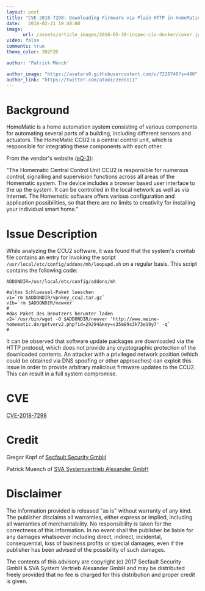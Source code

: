 ```yaml
---
layout: post
title: "CVE-2018-7298: Downloading Firmware via Plain HTTP in HomeMatic CCU2"
date:   2018-02-21 19:40:00
image:
      url: /assets/article_images/2016-05-30-inspec-cis-docker/cover.jpeg
video: false
comments: true
theme_color: 302F2D

author: 'Patrick Münch'

author_image: "https://avatars0.githubusercontent.com/u/7220740?s=400"
author_link: "https://twitter.com/atomiczero111"
---
```


# Background

HomeMatic is a home automation system consisting of various components for automating several parts of a building, including different sensors and actuators. The HomeMatic CCU2 is a central control unit, which is responsible for integrating these components with each other.

From the vendor's website ([eQ-3](http://www.eq-3.de/produkte/homematic/zentralen-und-gateways.html)):

"The Homematic Central Control Unit CCU2 is responsible for numerous control, signalling and supervision functions across all areas of the Homematic system. The device includes a browser based user interface to the up the system. It can be controlled in the local network as well as via Internet. The Homematic software offers various configuration and application possibilities, so that there are no limits to creativity for installing your individual smart home."

# Issue Description

While analyzing the CCU2 software, it was found that the system's crontab file contains an entry for invoking the script `/usr/local/etc/config/addons/mh/loopupd.sh` on a regular basis. This script contains the following code:

```
ADDONDIR=/usr/local/etc/config/addons/mh

#altes Schluessel-Paket loeschen
v1=`rm $ADDONDIR/vpnkey_ccu2.tar.gz`
v1b=`rm $ADDONDIR/newver`
#
#das Paket des Benutzers herunter laden
v2=`/usr/bin/wget -O $ADDONDIR/newver 'http://www.meine-homematic.de/getverv2.php?id=29294&key=s35m89s3k73e19y7' -q`
#
```

It can be observed that software update packages are downloaded via the HTTP protocol, which does not provide any cryptographic protection of the downloaded contents. An attacker with a privileged network position (which could be obtained via DNS spoofing or other approaches) can exploit this issue in order to provide arbitrary malicious firmware updates to the CCU2. This can result in a full system compromise.

# CVE

[CVE-2018-7298](https://cve.mitre.org/cgi-bin/cvename.cgi?name=CVE-2014-7298)

# Credit

Gregor Kopf of [Secfault Security GmbH](https://secfault-security.com)

Patrick Muench of [SVA Systemvertrieb Alexander GmbH](https://www.sva.de)

# Disclaimer

The information provided is released "as is" without warranty of any kind. The publisher disclaims all warranties, either express or implied, including all warranties of merchantability. No responsibility is taken for the correctness of this information. In no event shall the publisher be liable for any damages whatsoever including direct, indirect, incidental, consequential, loss of business profits or special damages, even if the publisher has been advised of the possibility of such damages.

The contents of this advisory are copyright (c) 2017 Secfault Security GmbH & SVA System Vertrieb Alexander GmbH and may be distributed freely provided that no fee is charged for this distribution and proper credit is given.
